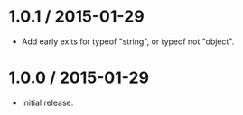 1.0.1 / 2015-01-29
=================
  * Add early exits for typeof "string", or typeof not "object".

1.0.0 / 2015-01-29
=================
  * Initial release.
